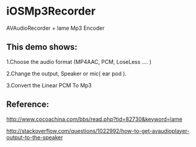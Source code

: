 iOSMp3Recorder
==============

AVAudioRecorder + lame Mp3 Encoder

## This demo shows:

1.Choose the audio format (MP4AAC, PCM, LoseLess …. )

2.Change the output, Speaker or mic( ear pod ).

3.Convert the Linear PCM To Mp3

## Reference:

http://www.cocoachina.com/bbs/read.php?tid=82730&keyword=lame

http://stackoverflow.com/questions/1022992/how-to-get-avaudioplayer-output-to-the-speaker

